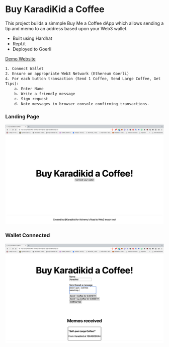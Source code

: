 # Buy KaradiKid a Coffee

This project builds a simmple Buy Me a Coffee dApp which allows sending a tip and memo to an address based upon your Web3 wallet.


* Built using Hardhat
* Repl.it
* Deployed to Goerli


[Demo Website](https://buymeacoffee-solidity-defi-tipping-app--karadikid.repl.co/)

```
1. Connect Wallet
2. Ensure on appropriate Web3 Network (Ethereum Goerli)
4. For each button transaction (Send 1 Coffee, Send Large Coffee, Get Tips):
    a. Enter Name
    b. Write a friendly message
    c. Sign request
    d. Note messages in browser console confirming transactions.
```
### Landing Page
![Landing Page](LandingPage.png)
### Wallet Connected
![Wallet Connected](ConnectedWallet.png)
